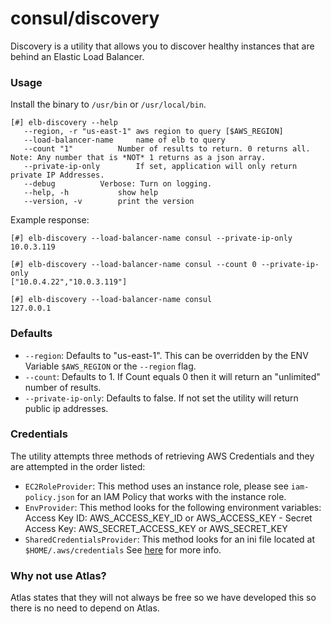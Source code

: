 # consul/discovery

Discovery is a utility that allows you to discover healthy instances that are behind an Elastic Load Balancer.

### Usage

Install the binary to `/usr/bin` or `/usr/local/bin`.

```
[#] elb-discovery --help
   --region, -r "us-east-1" aws region to query [$AWS_REGION]
   --load-balancer-name     name of elb to query
   --count "1"          Number of results to return. 0 returns all. Note: Any number that is *NOT* 1 returns as a json array.
   --private-ip-only        If set, application will only return private IP Addresses.
   --debug          Verbose: Turn on logging.
   --help, -h           show help
   --version, -v        print the version
```

Example response:

```
[#] elb-discovery --load-balancer-name consul --private-ip-only
10.0.3.119

[#] elb-discovery --load-balancer-name consul --count 0 --private-ip-only
["10.0.4.22","10.0.3.119"]

[#] elb-discovery --load-balancer-name consul
127.0.0.1
```

### Defaults

- `--region`: Defaults to "us-east-1". This can be overridden by the ENV Variable `$AWS_REGION` or the `--region` flag.
- `--count`: Defaults to 1. If Count equals 0 then it will return an "unlimited" number of results.
- `--private-ip-only`: Defaults to false. If not set the utility will return public ip addresses.


### Credentials

The utility attempts three methods of retrieving AWS Credentials and they are attempted in the order listed:

- `EC2RoleProvider`: This method uses an instance role, please see `iam-policy.json` for an IAM Policy that works with the instance role.
- `EnvProvider`: This method looks for the following environment variables: Access Key ID: AWS_ACCESS_KEY_ID or AWS_ACCESS_KEY - Secret Access Key: AWS_SECRET_ACCESS_KEY or AWS_SECRET_KEY
- `SharedCredentialsProvider`: This method looks for an ini file located at ` $HOME/.aws/credentials` See [here](http://docs.aws.amazon.com/cli/latest/userguide/cli-chap-getting-started.html) for more info.

### Why not use Atlas?

Atlas states that they will not always be free so we have developed this so there is no need to depend on Atlas.